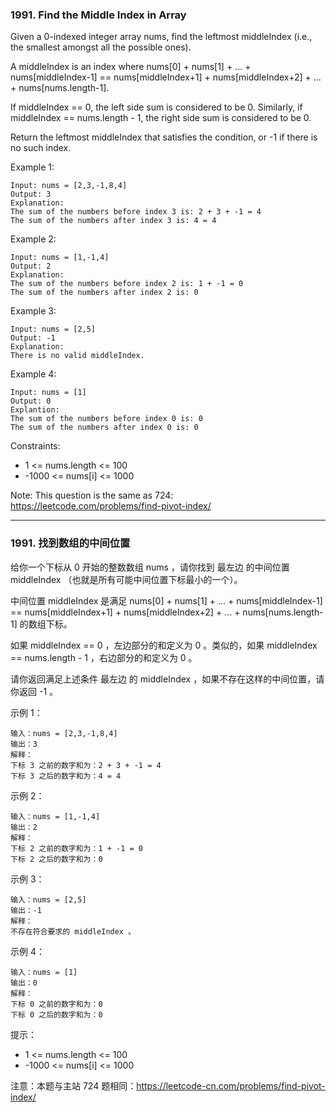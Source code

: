 ### 1991. Find the Middle Index in Array
Given a 0-indexed integer array nums, find the leftmost middleIndex (i.e., the smallest amongst all the possible ones).

A middleIndex is an index where nums[0] + nums[1] + ... + nums[middleIndex-1] == nums[middleIndex+1] + nums[middleIndex+2] + ... + nums[nums.length-1].

If middleIndex == 0, the left side sum is considered to be 0. Similarly, if middleIndex == nums.length - 1, the right side sum is considered to be 0.

Return the leftmost middleIndex that satisfies the condition, or -1 if there is no such index.



Example 1:

	Input: nums = [2,3,-1,8,4]
	Output: 3
	Explanation:
	The sum of the numbers before index 3 is: 2 + 3 + -1 = 4
	The sum of the numbers after index 3 is: 4 = 4

Example 2:

	Input: nums = [1,-1,4]
	Output: 2
	Explanation:
	The sum of the numbers before index 2 is: 1 + -1 = 0
	The sum of the numbers after index 2 is: 0

Example 3:

	Input: nums = [2,5]
	Output: -1
	Explanation:
	There is no valid middleIndex.

Example 4:

	Input: nums = [1]
	Output: 0
	Explantion:
	The sum of the numbers before index 0 is: 0
	The sum of the numbers after index 0 is: 0



Constraints:

* 1 <= nums.length <= 100
* -1000 <= nums[i] <= 1000



Note: This question is the same as 724: https://leetcode.com/problems/find-pivot-index/

----

### 1991. 找到数组的中间位置
给你一个下标从 0 开始的整数数组 nums ，请你找到 最左边 的中间位置 middleIndex （也就是所有可能中间位置下标最小的一个）。

中间位置 middleIndex 是满足 nums[0] + nums[1] + ... + nums[middleIndex-1] == nums[middleIndex+1] + nums[middleIndex+2] + ... + nums[nums.length-1] 的数组下标。

如果 middleIndex == 0 ，左边部分的和定义为 0 。类似的，如果 middleIndex == nums.length - 1 ，右边部分的和定义为 0 。

请你返回满足上述条件 最左边 的 middleIndex ，如果不存在这样的中间位置，请你返回 -1 。



示例 1：

	输入：nums = [2,3,-1,8,4]
	输出：3
	解释：
	下标 3 之前的数字和为：2 + 3 + -1 = 4
	下标 3 之后的数字和为：4 = 4

示例 2：

	输入：nums = [1,-1,4]
	输出：2
	解释：
	下标 2 之前的数字和为：1 + -1 = 0
	下标 2 之后的数字和为：0

示例 3：

	输入：nums = [2,5]
	输出：-1
	解释：
	不存在符合要求的 middleIndex 。

示例 4：

	输入：nums = [1]
	输出：0
	解释：
	下标 0 之前的数字和为：0
	下标 0 之后的数字和为：0



提示：

* 1 <= nums.length <= 100
* -1000 <= nums[i] <= 1000



注意：本题与主站 724 题相同：https://leetcode-cn.com/problems/find-pivot-index/

